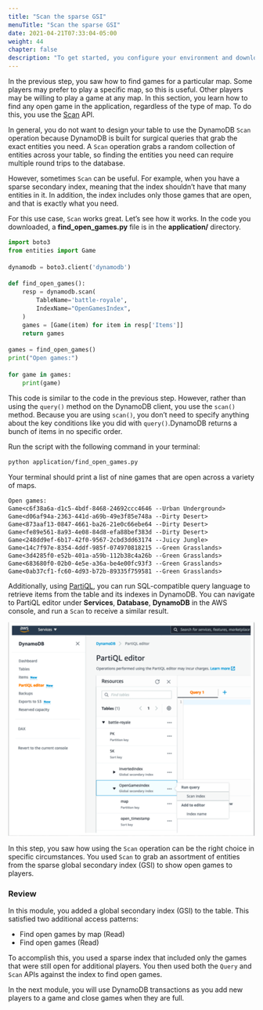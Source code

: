 ```yaml
---
title: "Scan the sparse GSI"
menuTitle: "Scan the sparse GSI"
date: 2021-04-21T07:33:04-05:00
weight: 44
chapter: false
description: "To get started, you configure your environment and download code that you use during the lab."
---
```


In the previous step, you saw how to find games for a particular map. Some players may prefer to play a specific map, so this is useful. Other players may be willing to play a game at any map. In this section, you learn how to find any open game in the application, regardless of the type of map. To do this, you use the [Scan](https://docs.aws.amazon.com/amazondynamodb/latest/APIReference/API_Scan.html) API.

In general, you do not want to design your table to use the DynamoDB `Scan` operation because DynamoDB is built for surgical queries that grab the exact entities you need. A `Scan` operation grabs a random collection of entities across your table, so finding the entities you need can require multiple round trips to the database.

However, sometimes `Scan` can be useful. For example, when you have a sparse secondary index, meaning that the index shouldn’t have that many entities in it. In addition, the index includes only those games that are open, and that is exactly what you need.

For this use case, `Scan` works great. Let’s see how it works. In the code you downloaded, a **find_open_games.py** file is in the **application/** directory.

```python
import boto3
from entities import Game

dynamodb = boto3.client('dynamodb')

def find_open_games():
    resp = dynamodb.scan(
        TableName='battle-royale',
        IndexName="OpenGamesIndex",
    )
    games = [Game(item) for item in resp['Items']]
    return games

games = find_open_games()
print("Open games:")

for game in games:
    print(game)
```

This code is similar to the code in the previous step. However, rather than using the `query()` method on the DynamoDB client, you use the `scan()` method. Because you are using `scan()`, you don’t need to specify anything about the key conditions like you did with `query()`.DynamoDB returns a bunch of items in no specific order.

Run the script with the following command in your terminal:

```sh
python application/find_open_games.py
```

Your terminal should print a list of nine games that are open across a variety of maps.

```text
Open games:
Game<c6f38a6a-d1c5-4bdf-8468-24692ccc4646 --Urban Underground>
Game<d06af94a-2363-441d-a69b-49e3f85e748a --Dirty Desert>
Game<873aaf13-0847-4661-ba26-21e0c66ebe64 --Dirty Desert>
Game<fe89e561-8a93-4e08-84d8-efa88bef383d --Dirty Desert>
Game<248dd9ef-6b17-42f0-9567-2cbd3dd63174 --Juicy Jungle>
Game<14c7f97e-8354-4ddf-985f-074970818215 --Green Grasslands>
Game<3d4285f0-e52b-401a-a59b-112b38c4a26b --Green Grasslands>
Game<683680f0-02b0-4e5e-a36a-be4e00fc93f3 --Green Grasslands>
Game<0ab37cf1-fc60-4d93-b72b-89335f759581 --Green Grasslands>
```

Additionally, using [PartiQL](https://docs.aws.amazon.com/amazondynamodb/latest/developerguide/ql-reference.html), you can run SQL-compatible query language to retrieve items from the table and its indexes in DynamoDB. You can navigate to PartiQL editor under **Services**, **Database**, **DynamoDB** in the AWS console, and run a `Scan` to receive a similar result.

![PartiQL editor in the AWS console](/static/images/game-player-data/open-games/partiql-consolev2.png)

In this step, you saw how using the `Scan` operation can be the right choice in specific circumstances. You used `Scan` to grab an assortment of entities from the sparse global secondary index (GSI) to show open games to players.

### Review

In this module, you added a global secondary index (GSI) to the table. This satisfied two additional access patterns:

- Find open games by map (Read)
- Find open games (Read)


To accomplish this, you used a sparse index that included only the games that were still open for additional players. You then used both the `Query` and `Scan` APIs against the index to find open games. 

In the next module, you will use DynamoDB transactions as you add new players to a game and close games when they are full.